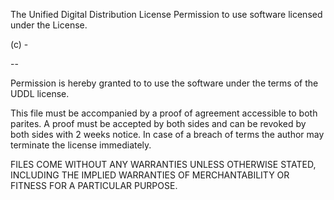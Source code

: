 The Unified Digital Distribution License
Permission to use software licensed under the License.

<software name> 
(c) <author> <year>-<year2>
  
--

Permission is hereby granted to 
<user>
to use the software under the terms of the UDDL license.

This file must be accompanied by a proof of agreement accessible to both parites.
A proof must be accepted by both sides and can be revoked by both sides with 2 weeks notice.
In case of a breach of terms the author may terminate the license immediately.

FILES COME WITHOUT ANY WARRANTIES UNLESS OTHERWISE STATED, INCLUDING THE IMPLIED WARRANTIES OF MERCHANTABILITY OR FITNESS FOR A PARTICULAR PURPOSE.


